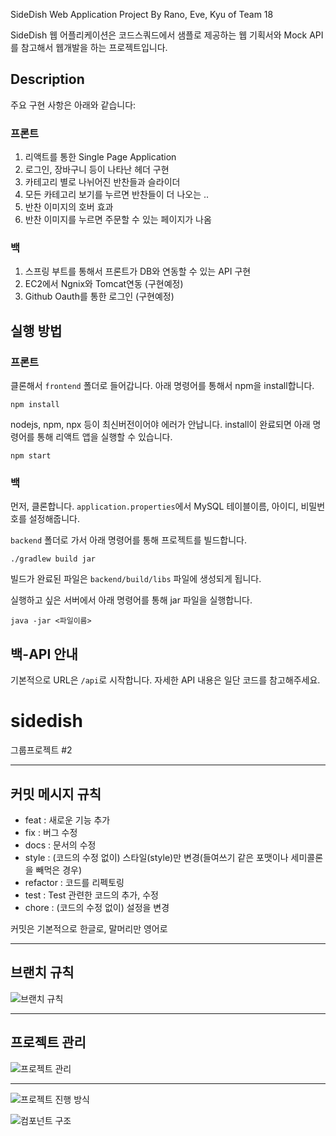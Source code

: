 SideDish Web Application Project By Rano, Eve, Kyu of Team 18

SideDish 웹 어플리케이션은 코드스쿼드에서 샘플로 제공하는 웹 기획서와 Mock API를 참고해서 웹개발을 하는 프로젝트입니다.

## Description

주요 구현 사항은 아래와 같습니다:

### 프론트
1. 리액트를 통한 Single Page Application
2. 로그인, 장바구니 등이 나타난 헤더 구현
3. 카테고리 별로 나뉘어진 반찬들과 슬라이더
4. 모든 카테고리 보기를 누르면 반찬들이 더 나오는 ..
5. 반찬 이미지의 호버 효과
6. 반찬 이미지를 누르면 주문할 수 있는 페이지가 나옴

### 백
1. 스프링 부트를 통해서 프론트가 DB와 연동할 수 있는 API 구현
2. EC2에서 Ngnix와 Tomcat연동 (구현예정)
3. Github Oauth를 통한 로그인 (구현예정)

## 실행 방법

### 프론트

클론해서 `frontend` 폴더로 들어갑니다.
아래 명령어를 통해서 npm을 install합니다.
```
npm install
```
nodejs, npm, npx 등이 최신버전이어야 에러가 안납니다.
install이 완료되면 아래 명령어를 통해 리액트 앱을 실행할 수 있습니다.
```
npm start
```

### 백
먼저, 클론합니다.
`application.properties`에서 MySQL 테이블이름, 아이디, 비밀번호를 설정해줍니다.

`backend` 폴더로 가서 아래 명령어를 통해 프로젝트를 빌드합니다.
```
./gradlew build jar
```
빌드가 완료된 파일은 `backend/build/libs` 파일에 생성되게 됩니다.

실행하고 싶은 서버에서 아래 명령어를 통해 jar 파일을 실행합니다.
```
java -jar <파일이름>
```

## 백-API 안내

기본적으로 URL은 `/api`로 시작합니다.
자세한 API 내용은 일단 코드를 참고해주세요.

# sidedish
그룹프로젝트 #2

---

## 커밋 메시지 규칙

- feat : 새로운 기능 추가
- fix : 버그 수정
- docs : 문서의 수정
- style : (코드의 수정 없이) 스타일(style)만 변경(들여쓰기 같은 포맷이나 세미콜론을 빼먹은 경우)
- refactor : 코드를 리펙토링
- test : Test 관련한 코드의 추가, 수정
- chore : (코드의 수정 없이) 설정을 변경

커밋은 기본적으로 한글로, 말머리만 영어로

---

## 브랜치 규칙
![브랜치 규칙](https://user-images.githubusercontent.com/62237639/115202663-94fcd880-a131-11eb-8708-23c7a09cc200.png)

---

## 프로젝트 관리

![프로젝트 관리](https://user-images.githubusercontent.com/62237639/115204101-16a13600-a133-11eb-994c-f4c8ba1d22db.png)

---
![프로젝트 진행 방식](https://user-images.githubusercontent.com/62237639/115204313-4fd9a600-a133-11eb-9e1a-13d6f06182c5.png)

![컴포넌트 구조](https://user-images.githubusercontent.com/62237639/116667247-f09f4f80-a9d6-11eb-8afe-03110e3d4ab3.png)

